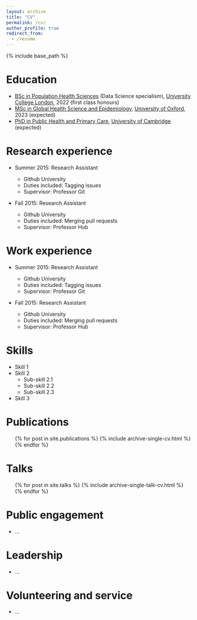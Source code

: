 ```yaml
---
layout: archive
title: "CV"
permalink: /cv/
author_profile: true
redirect_from:
  - /resume
---
```


{% include base_path %}

Education
======
* [BSc in Population Health Sciences](https://www.ucl.ac.uk/prospective-students/undergraduate/degrees/population-health-sciences-bsc) (Data Science specialism), [University College London](https://www.ucl.ac.uk/), 2022 (first class honours)
* [MSc in Global Health Science and Epidemiology](https://www.ox.ac.uk/admissions/graduate/courses/msc-global-health-science-and-epidemiology), [University of Oxford](https://www.ox.ac.uk/), 2023 (expected)
* [PhD in Public Health and Primary Care](https://www.postgraduate.study.cam.ac.uk/courses/directory/cvphpdhpc), [University of Cambridge](https://www.cam.ac.uk/) (expected)

Research experience
======
* Summer 2015: Research Assistant
  * Github University
  * Duties included: Tagging issues
  * Supervisor: Professor Git

* Fall 2015: Research Assistant
  * Github University
  * Duties included: Merging pull requests
  * Supervisor: Professor Hub

Work experience
======
* Summer 2015: Research Assistant
  * Github University
  * Duties included: Tagging issues
  * Supervisor: Professor Git

* Fall 2015: Research Assistant
  * Github University
  * Duties included: Merging pull requests
  * Supervisor: Professor Hub

Skills
======
* Skill 1
* Skill 2
  * Sub-skill 2.1
  * Sub-skill 2.2
  * Sub-skill 2.3
* Skill 3

Publications
======
  <ul>{% for post in site.publications %}
    {% include archive-single-cv.html %}
  {% endfor %}</ul>
  
Talks
======
  <ul>{% for post in site.talks %}
    {% include archive-single-talk-cv.html %}
  {% endfor %}</ul>
  
Public engagement
======
* ...

Leadership
======
* ...

Volunteering and service
======
* ...


